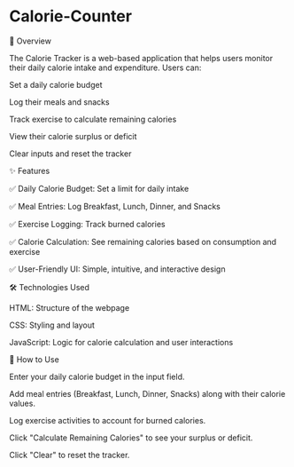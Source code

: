 # Calorie-Counter

📌 Overview

The Calorie Tracker is a web-based application that helps users monitor their daily calorie intake and expenditure. Users can:

Set a daily calorie budget

Log their meals and snacks

Track exercise to calculate remaining calories

View their calorie surplus or deficit

Clear inputs and reset the tracker

✨ Features

✅ Daily Calorie Budget: Set a limit for daily intake

✅ Meal Entries: Log Breakfast, Lunch, Dinner, and Snacks

✅ Exercise Logging: Track burned calories

✅ Calorie Calculation: See remaining calories based on consumption and exercise

✅ User-Friendly UI: Simple, intuitive, and interactive design

🛠 Technologies Used

HTML: Structure of the webpage

CSS: Styling and layout

JavaScript: Logic for calorie calculation and user interactions

🚀 How to Use

Enter your daily calorie budget in the input field.

Add meal entries (Breakfast, Lunch, Dinner, Snacks) along with their calorie values.

Log exercise activities to account for burned calories.

Click "Calculate Remaining Calories" to see your surplus or deficit.

Click "Clear" to reset the tracker.
